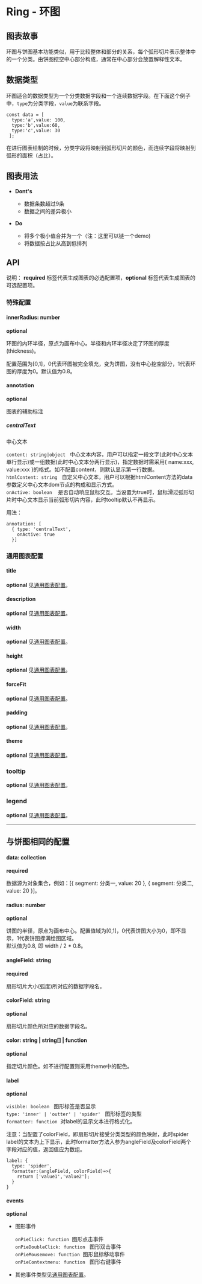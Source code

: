 # Ring - 环图

## 图表故事
环图与饼图基本功能类似，用于比较整体和部分的关系，每个弧形切片表示整体中的一个分类。由饼图挖空中心部分构成，通常在中心部分会放置解释性文本。

## 数据类型
环图适合的数据类型为一个分类数据字段和一个连续数据字段。在下面这个例子中，`type`为分类字段，`value`为联系字段。

```
const data = [
  type:'a',value: 100,
  type:'b',value:60,
  type:'c',value: 30
 ];
```

在进行图表绘制的时候，分类字段将映射到弧形切片的颜色，而连续字段将映射到弧形的面积（占比）。

## 图表用法

- **Dont's**
  - 数据条数超过9条
  - 数据之间的差异极小



- **Do**
  - 将多个极小值合并为一个（注：这里可以链一个demo)
  - 将数据按占比从高到低排列
  
  
## API

说明： **required** 标签代表生成图表的必选配置项，**optional** 标签代表生成图表的可选配置项。

### 特殊配置

#### innerRadius: number
**optional**

环图的内环半径，原点为画布中心。半径和内环半径决定了环图的厚度(thickness)。

配置范围为[0,1]，0代表环图被完全填充，变为饼图，没有中心挖空部分，1代表环图的厚度为0。默认值为0.8。

#### annotation
**optional**

图表的辅助标注
##### centralText
中心文本

`content: string|object`   中心文本内容，用户可以指定一段文字(此时中心文本单行显示)或一组数据(此时中心文本分两行显示)，指定数据时需采用{ name:xxx, value:xxx }的格式。如不配置content，则默认显示第一行数据。<br />
`htmlContent: string`   自定义中心文本，用户可以根据htmlContent方法的data参数定义中心文本dom节点的构成和显示方式。<br />
`onActive: boolean`    是否自动响应鼠标交互。当设置为true时，鼠标滑过弧形切片时中心文本显示当前弧形切片内容，此时tooltip默认不再显示。

用法：

```
annotation: [
  { type: 'centralText', 
    onActive: true
  }]
```

### 通用图表配置

#### title
**optional** 见[通用图表配置](../generalConfig.zh-CN.md)。

#### description
**optional** 见[通用图表配置](../generalConfig.zh-CN.md)。

#### width
**optional** 见[通用图表配置](../generalConfig.zh-CN.md)。

#### height
**optional** 见[通用图表配置](../generalConfig.zh-CN.md)。

#### forceFit
**optional** 见[通用图表配置](../generalConfig.zh-CN.md)。

#### padding
**optional** 见[通用图表配置](../generalConfig.zh-CN.md)。

#### theme
**optional** 见[通用图表配置](../generalConfig.zh-CN.md)。

### tooltip
**optional**  见[通用图表配置](../generalConfig.zh-CN.md)。

### legend
**optional**  见[通用图表配置](../generalConfig.zh-CN.md)。

***

## 与饼图相同的配置

#### data: collection
**required**

数据源为对象集合，例如：[{ segment: 分类一, value: 20 }, { segment: 分类二, value: 20 }]。

#### radius: number
**optional**

饼图的半径，原点为画布中心。配置值域为[0,1]，0代表饼图大小为0，即不显示，1代表饼图撑满绘图区域。<br />默认值为0.8, 即 width / 2 * 0.8。


#### angleField: string
**required**

扇形切片大小(弧度)所对应的数据字段名。


#### colorField: string
**optional**

扇形切片颜色所对应的数据字段名。

#### color: string | string[] | function
**optional**

指定切片颜色。如不进行配置则采用theme中的配色。

#### label
**optional**

`visible: boolean`   图形标签是否显示<br />
`type: 'inner' | 'outter' | 'spider'`   图形标签的类型<br/>
`formatter: function`  对label的显示文本进行格式化。<br />

注意：当配置了colorField，即扇形切片接受分类类型的颜色映射，此时spider label的文本为上下显示，此时formatter方法入参为angleField及colorField两个字段对应的值，返回值应为数组。

```
label: {
  type: 'spider',
  formatter:(angleField, colorField)=>{
    return ['value1','value2'];
  }
}
```


#### events
**optional**

- 图形事件

  `onPieClick: function`  图形点击事件<br />
  `onPieDoubleClick: function`   图形双击事件<br />
  `onPieMousemove: function`  图形鼠标移动事件<br />
  `onPieContextmenu: function`   图形右键事件<br />

- 其他事件类型见[通用图表配置](../generalConfig.zh-CN.md)。 


